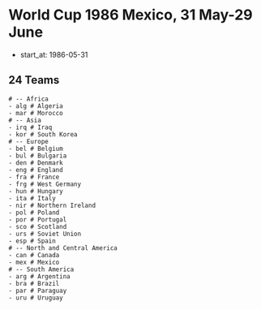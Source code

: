 # World Cup 1986 Mexico, 31 May-29 June

- start_at: 1986-05-31


## 24 Teams

```
# -- Africa
- alg # Algeria
- mar # Morocco
# -- Asia
- irq # Iraq
- kor # South Korea
# -- Europe
- bel # Belgium
- bul # Bulgaria
- den # Denmark
- eng # England
- fra # France
- frg # West Germany
- hun # Hungary
- ita # Italy
- nir # Northern Ireland
- pol # Poland
- por # Portugal
- sco # Scotland
- urs # Soviet Union
- esp # Spain
# -- North and Central America
- can # Canada
- mex # Mexico
# -- South America
- arg # Argentina
- bra # Brazil
- par # Paraguay
- uru # Uruguay
```
